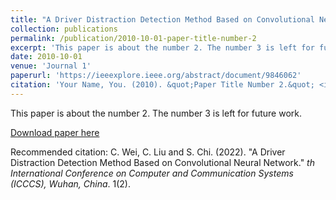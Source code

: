 ```yaml
---
title: "A Driver Distraction Detection Method Based on Convolutional Neural Network"
collection: publications
permalink: /publication/2010-10-01-paper-title-number-2
excerpt: 'This paper is about the number 2. The number 3 is left for future work.'
date: 2010-10-01
venue: 'Journal 1'
paperurl: 'https://ieeexplore.ieee.org/abstract/document/9846062'
citation: 'Your Name, You. (2010). &quot;Paper Title Number 2.&quot; <i>Journal 1</i>. 1(2).'
---
```

This paper is about the number 2. The number 3 is left for future work.

[Download paper here](http://academicpages.github.io/files/paper2.pdf)

Recommended citation: C. Wei, C. Liu and S. Chi. (2022). "A Driver Distraction Detection Method Based on Convolutional Neural Network." <i>th International Conference on Computer and Communication Systems (ICCCS), Wuhan, China</i>. 1(2).